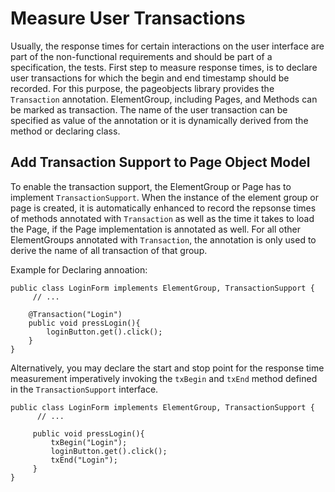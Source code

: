 # Measure User Transactions
Usually, the response times for certain interactions on the user interface are part of the non-functional requirements
and should be part of a specification, the tests. First step to measure response times, is to declare user transactions
for which the begin and end timestamp should be recorded. For this purpose, the pageobjects library provides the 
`Transaction` annotation. ElementGroup, including Pages, and Methods can be marked as transaction. The name of the
user transaction can be specified as value of the annotation or it is dynamically derived from the method or
declaring class. 

## Add Transaction Support to Page Object Model
To enable the transaction support, the ElementGroup or Page has to implement `TransactionSupport`. When the 
instance of the element group or page is created, it is automatically enhanced to record the repsonse times
of methods annotated with `Transaction` as well as the time it takes to load the Page, if the Page implementation 
is annotated as well. For all other ElementGroups annotated with `Transaction`, the annotation is only used to 
derive the name of all transaction of that group.

Example for Declaring annoation:

    public class LoginForm implements ElementGroup, TransactionSupport {
         // ...
         
        @Transaction("Login")
        public void pressLogin(){
            loginButton.get().click();
        }
    }
    
Alternatively, you may declare the start and stop point for the response time measurement imperatively invoking
the `txBegin` and `txEnd` method defined in the `TransactionSupport` interface.
 
    public class LoginForm implements ElementGroup, TransactionSupport {
          // ...
          
         public void pressLogin(){
             txBegin("Login");
             loginButton.get().click();
             txEnd("Login");
         }
    }
